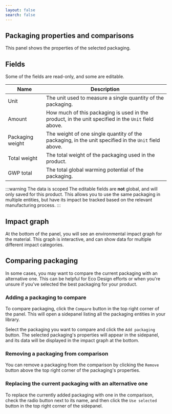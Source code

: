 ```yaml
---
layout: false
search: false
---
```


<script setup>
import { useData } from 'vitepress'
import MinidocStyles from '../MinidocStyles.vue'
const { site, frontmatter } = useData()
</script>

<MinidocStyles />

## Packaging properties and comparisons

This panel shows the properties of the selected packaging.

## Fields

Some of the fields are read-only, and some are editable.

| Name | Description |
| --- | --- |
| Unit | The unit used to measure a single quantity of the packaging. |
| Amount | How much of this packaging is used in the product, in the unit specified in the `Unit` field above. |
| Packaging weight | The weight of one single quantity of the packaging, in the unit specified in the `Unit` field above. |
| Total weight | The total weight of the packaging used in the product. |
| GWP total | The total global warming potential of the packaging. |

:::warning The data is scoped
The editable fields are **not** global, and will only saved for this product. This allows you to use the same packaging in multiple entities, but have its impact be tracked based on the relevant manufacturing process.
:::

## Impact graph

At the bottom of the panel, you will see an environmental impact graph for the material. This graph is interactive, and can show data for multiple different impact categories.

## Comparing packaging
In some cases, you may want to compare the current packaging with an alternative one. This can be helpful for Eco Design efforts or when you're unsure if you've selected the best packaging for your product.

### Adding a packaging to compare
To compare packaging, click the `Compare` button in the top right corner of the panel. This will open a sidepanel listing all the packaging entities in your library.

Select the packaging you want to compare and click the `Add packaging` button. The selected packaging's properties will appear in the sidepanel, and its data will be displayed in the impact graph at the bottom.

### Removing a packaging from comparison
You can remove a packaging from the comparison by clicking the `Remove` button above the top right corner of the packaging's properties.

### Replacing the current packaging with an alternative one
To replace the currently added packaging with one in the comparison, check the radio button next to its name, and then click the `Use selected` button in the top right corner of the sidepanel.